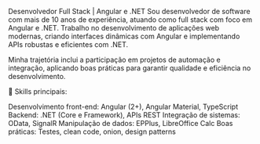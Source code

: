 Desenvolvedor Full Stack | Angular e .NET
Sou desenvolvedor de software com mais de 10 anos de experiência, atuando como full stack com foco em Angular e .NET. Trabalho no desenvolvimento de aplicações web modernas, criando interfaces dinâmicas com Angular e implementando APIs robustas e eficientes com .NET.

Minha trajetória inclui a participação em projetos de automação e integração, aplicando boas práticas para garantir qualidade e eficiência no desenvolvimento.

🚀 Skills principais:

Desenvolvimento front-end: Angular (2+), Angular Material, TypeScript
Backend: .NET (Core e Framework), APIs REST
Integração de sistemas: OData, SignalR
Manipulação de dados: EPPlus, LibreOffice Calc
Boas práticas: Testes, clean code, onion, design patterns
